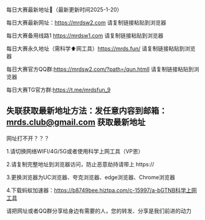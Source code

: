 每日大赛最新地址👋（最新更新时间2025-1-20）

每日大赛最新网址：https://mrdsw2.com  请复制链接粘贴到浏览器

每日大赛备用线路1 https://mrdsw1.com  请复制链接粘贴到浏览器

每日大赛永久地址（需科学⬆️网工具）https://mrds.fun/  请复制链接粘贴到浏览器

每日大赛官方QQ群:https://mrdsw2.com/?path=/qun.htmll  请复制链接粘贴到浏览器

每日大赛TG官方群:https://t.me/mrdsfun_9

失联获取最新地址方法：发任意内容到邮箱：mrds.club@gmail.com 获取最新地址
----------------------------------------------------------------------------------------------------------------------------
网址打不开？？？

1.请切换网络WIFI/4G/5G或者使用科学上网工具（VP恩）

2.请复制完整地址到浏览器访问，防止恶意劫持请带上 https://

3.更换浏览器为UC浏览器、夸克浏览器、edge浏览器、Chrome浏览器

4.下载蚂蚁加速器：https://b8749bee.hiztpa.com/c-15997/a-bGTNB科学上网工具

请把网址或者QQ群分享给身边有需要的人，您的转发、分享是我们前进的动力

